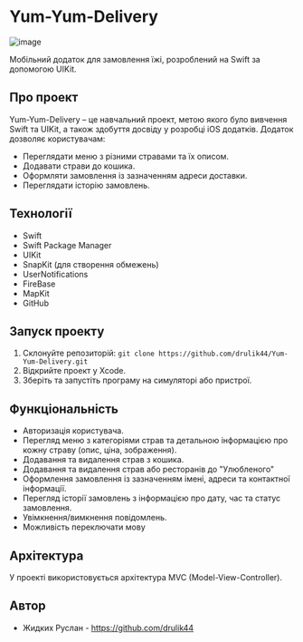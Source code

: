 # Yum-Yum-Delivery

![image](https://github.com/user-attachments/assets/5df2b9ee-45d3-445f-b663-af6c13453cff)

Мобільний додаток для замовлення їжі, розроблений на Swift за допомогою UIKit.

## Про проект

Yum-Yum-Delivery – це навчальний проект, метою якого було вивчення Swift та UIKit, а також здобуття досвіду у розробці iOS додатків. Додаток дозволяє користувачам:

* Переглядати меню з різними стравами та їх описом.
* Додавати страви до кошика.
* Оформляти замовлення із зазначенням адреси доставки.
* Переглядати історію замовлень.

## Технології

* Swift
* Swift Package Manager
* UIKit
* SnapKit (для створення обмежень)
* UserNotifications
* FireBase
* MapKit
* GitHub

## Запуск проекту

1. Склонуйте репозиторій: `git clone https://github.com/drulik44/Yum-Yum-Delivery.git`
2. Відкрийте проект у Xcode.
3. Зберіть та запустіть програму на симуляторі або пристрої.

## Функціональність

* Авторизація користувача.
* Перегляд меню з категоріями страв та детальною інформацією про кожну страву (опис, ціна, зображення).
* Додавання та видалення страв з кошика.
* Додавання та видалення страв або ресторанів до "Улюбленого"
* Оформлення замовлення із зазначенням імені, адреси та контактної інформації.
* Перегляд історії замовлень з інформацією про дату, час та статус замовлення.
* Увімкнення/вимкнення повідомлень.
* Можливість переключати мову

## Архітектура

У проекті використовується архітектура MVC (Model-View-Controller).


## Автор

* Жидких Руслан - https://github.com/drulik44
